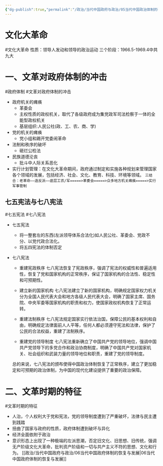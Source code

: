 ```yaml
---
{"dg-publish":true,"permalink":"/政治/当代中国政府与政治/05当代中国政治体制的破坏与曲折/","dgPassFrontmatter":true}
---
```


# 文化大革命
#文化大革命
性质：领导人发动和领导的政治运动
三个阶段：1966.5-1969.4中共九大
# 一、文革对政府体制的冲击
#政府体制 #文革对政府体制的冲击
- 政府机关的瘫痪
	- 革委会
	- 主权性质的政权机关，取代了各级政府成为集党政军司法检察于一体的全能型政权机关
	- 基层组织:人民公社(政、工、农、商、学) 
- 党的机关的瘫痪
	- 党小组和踢开党委闹革命
- 法制和秩序的破坏
	- 砸烂公检法
- 民族道德沦丧
	- 批斗中人际关系恶化
- 实行计划管理：在文化大革命期间，政府通过制定和实施各种规划来管理国家各个领域的发展，包括经济、社会、文化、教育、科技、环境等领域。
`三结合：老革命——造反派——底层工农/军=====>革委会=====>众多地方机关瘫痪=====>实行军事管制`
## 七五宪法与七八宪法
#七五宪法 #七八宪法
- 七五宪法
	- 将一整套左的东西(左派领导体系合法化)如人民公社、革委会、党政不分、以党代政合法化。
	- 将五四宪法的体制否定
- 七八宪法
	- 重建宪政秩序
	七八宪法恢复了宪政秩序，强调了宪法的权威性和普遍适用性，恢复了党和国家机构的正常秩序，保证了国家机构的合法性、稳定性和可预期性。
	
	- 建立新的国家机构
	七八宪法建立了新的国家机构，明确规定国家权力机关分为全国人民代表大会和地方各级人民代表大会，明确了国家主席、国务院、中央军委等国家机构的职责和权力，使国家政权机构恢复了正常运转。
	
	- 重建法制秩序
	七八宪法规定国家实行依法治国，保障公民的基本权利和自由，明确规定法律面前人人平等，任何人都必须遵守宪法和法律，保护了公民的合法权益，重建了法制秩序。
	
	- 重建党的领导制度
	七八宪法重新确立了中国共产党的领导地位，强调中国共产党领导下的多党合作和政治协商制度，明确了中国共产党对国家机关、社会组织和武装力量的领导地位和职责，重建了党的领导制度。
	
	总的来说，七八宪法的颁布使得中国政治体制恢复了正常秩序，建立了更加稳定和可预期的政治体制，为中国的现代化建设提供了重要的政治保障。
# 二、文革时期的特征
#文革时期的特征
- 人治，个人权利大于党和宪法，党的领导制度遭到了严重破坏，法律与民主遭到践踏
- 扭曲了国家与政府的性质，政府体制遭到破坏与异化
- 经济全面依附于政治
- 意识形态上出现了一种极端的左派思潮，否定旧文化、旧思想、旧传统，强调无产阶级文化大革命，批判资产阶级和一切与共产主义不符的思想、文化和行为。
[[政治/当代中国政府与政治/06当代中国政府体制的恢复与发展\|06当代中国政府体制的恢复与发展]]